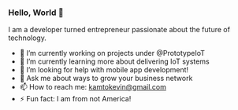 ### Hello, World 👋

I am a developer turned entrepreneur passionate about the future of technology.
<!--
**user2745/user2745** is a ✨ _special_ ✨ repository because its `README.md` (this file) appears on your GitHub profile.

Here are some ideas to get you started:
- 😄 Pronouns: ...
- 👯 I’m looking to collaborate on ...

-->

- 🔭 I’m currently working on projects under @PrototypeIoT
- 🌱 I’m currently learning more about delivering IoT systems
- 🤔 I’m looking for help with mobile app development!
- 💬 Ask me about ways to grow your business network
- 📫 How to reach me: kamtokevin@gmail.com
- ⚡ Fun fact: I am from not America!
